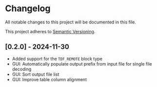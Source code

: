 # Changelog

All notable changes to this project will be documented in this file.

This project adheres to [Semantic Versioning](https://semver.org).

## [0.2.0] - 2024-11-30

 - Added support for the `TDF_REMOTE` block type
 - GUI: Automatically populate output prefix from input file for single file decoding
 - GUI: Sort output file list
 - GUI: Improve table column alignment
